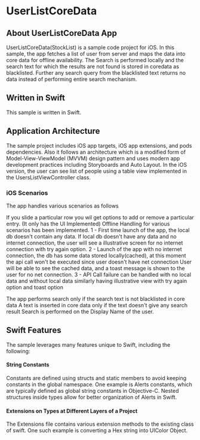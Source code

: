 # UserListCoreData


## About UserListCoreData App

UserListCoreData(StockList) is a sample code project for iOS. In this sample, the app fetches a list of user from server and maps the data into core data for offline availability. The Search is performed locally and the search text for which the results are not found is stored in coredata as blacklisted. Further any search query from the blacklisted text returns no data instead of performing entire search mechanism.

## Written in Swift

This sample is written in Swift. 


## Application Architecture

The sample project includes iOS app targets, iOS app extensions, and pods dependencies. Also it follows an architecture which is a modified form of Model-View-ViewModel (MVVM) design pattern and uses modern app development practices including Storyboards and Auto Layout. In the iOS version, the user can see list of people using a table view implemented in the UsersListViewController class.

### iOS Scenarios

The app handles various scenarios as follows

If you slide a particular row you wil get options to add or remove a particular entry. (It only has the UI Implemented)
Offline Handling for various scenarios has been implemented.
1 - First time launch of the app, the local db doesn't contain any data. If local db doesn't have any data and no internet connection, the user will see a illustrative screen for no internet connection with try again option.
2 - Launch of the app with no internet connection, the db has some data stored locally(cached), at this moment the api call won't be executed since user doesn't have net connection
User will be able to see the cached data, and a toast message is shown to the user for no net connection.
3 - API Call failure can be handled with no local data and without local data similarly having illustrative view with try again option and toast option

The app performs search only if the search text is not blacklisted in core data
A text is inserted in core data only if the text doesn't give any search result
Search is performed on the Display Name of the user.

## Swift Features

The sample leverages many features unique to Swift, including the following:

#### String Constants

Constants are defined using structs and static members to avoid keeping constants in the global namespace. One example is Alerts constants, which are typically defined as global string constants in Objective-C. Nested structures inside types allow for better organization of Alerts in Swift.

#### Extensions on Types at Different Layers of a Project

The Extensions file contains various extension methods to the existing class of swift. One such example is converting a Hex string into UIColor Object.

